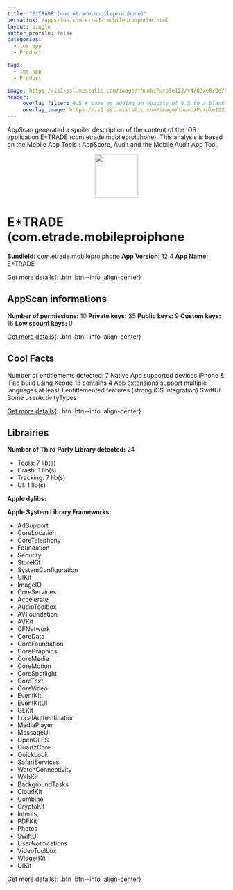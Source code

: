 ```yaml
---
title: "E*TRADE (com.etrade.mobileproiphone)"
permalink: /apps/ios/com.etrade.mobileproiphone.html
layout: single
author_profile: false
categories: 
  - ios app 
  - Product 

tags: 
  - ios app 
  - Product 

image: https://is2-ssl.mzstatic.com/image/thumb/Purple122/v4/03/e8/3e/03e83ea2-7e07-3603-215a-122d79fe48a8/AppIcon-0-1x_U007emarketing-0-10-0-85-220.png/512x512bb.jpg
header: 
     overlay_filter: 0.5 # same as adding an opacity of 0.5 to a black background
     overlay_image: https://is2-ssl.mzstatic.com/image/thumb/Purple122/v4/03/e8/3e/03e83ea2-7e07-3603-215a-122d79fe48a8/AppIcon-0-1x_U007emarketing-0-10-0-85-220.png/512x512bb.jpg
---
```

AppScan generated a spoiler description of the content of the iOS application E*TRADE (com.etrade.mobileproiphone). This analysis is based on the Mobile App Tools : AppScore, Audit and the Mobile Audit App Tool.

  
  
<div style="text-align: center;"><img src="https://is2-ssl.mzstatic.com/image/thumb/Purple122/v4/03/e8/3e/03e83ea2-7e07-3603-215a-122d79fe48a8/AppIcon-0-1x_U007emarketing-0-10-0-85-220.png/512x512bb.jpg" width="100" height="100"></div>  
  
# E*TRADE (com.etrade.mobileproiphone

**BundleId:** com.etrade.mobileproiphone
**App Version:** 12.4
**App Name:** E*TRADE


[Get more details](/pricing.html){: .btn .btn--info .align-center}  
  
## AppScan informations 

**Number of permissions:** 10
**Private keys:** 35
**Public keys:** 9
**Custom keys:** 16
**Low securit keys:** 0
  
[Get more details](/pricing.html){: .btn .btn--info .align-center}

## Cool Facts

Number of entitlements detected: 7
Native App
supported devices iPhone & iPad
build using Xcode 13
contains 4 App extensions
support multiple languages
at least 1 entitlemented features (strong iOS integration)
SwiftUI
Some userActivityTypes
  
[Get more details](/pricing.html){: .btn .btn--info .align-center}

## Librairies 
**Number of Third Party Library detected:** 24
- Tools: 7 lib(s)
- Crash: 1 lib(s)
- Tracking: 7 lib(s)
- UI: 1 lib(s)

**Apple dylibs:**


**Apple System Library Frameworks:**
- AdSupport
- CoreLocation
- CoreTelephony
- Foundation
- Security
- StoreKit
- SystemConfiguration
- UIKit
- ImageIO
- CoreServices
- Accelerate
- AudioToolbox
- AVFoundation
- AVKit
- CFNetwork
- CoreData
- CoreFoundation
- CoreGraphics
- CoreMedia
- CoreMotion
- CoreSpotlight
- CoreText
- CoreVideo
- EventKit
- EventKitUI
- GLKit
- LocalAuthentication
- MediaPlayer
- MessageUI
- OpenGLES
- QuartzCore
- QuickLook
- SafariServices
- WatchConnectivity
- WebKit
- BackgroundTasks
- CloudKit
- Combine
- CryptoKit
- Intents
- PDFKit
- Photos
- SwiftUI
- UserNotifications
- VideoToolbox
- WidgetKit
- UIKit


  
[Get more details](/pricing.html){: .btn .btn--info .align-center}

